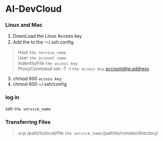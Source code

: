 # AI-DevCloud
### Linux and Mac
1. DownLoad the Linux Access key
2. Add the to the ～/.ssh.config
   
  >Host `the service_name`   
  >User `the account name`  
  >IndentityFile `the access key`    
  >ProxyCommand ssh -T -i `the access key` account@ip.address

3. chmod 600 `access key`
4. chmod 600 ~/.ssh/config



### log in 
ssh `the service_name`

### Transferring Files
  
  >scp /path/to/local/file `the service_name`:/path/to/romate/directory/
  
  

